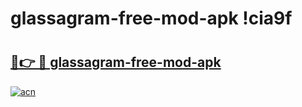 # glassagram-free-mod-apk !cia9f

# <h2><a href="https://jdmj5y.esa.edu.pl?title=glassagram-free-mod-apk&ref=cia9f">🔗👉 🔴 glassagram-free-mod-apk</a></h2>

[![acn](https://github.com/user-attachments/assets/0f9c940e-d8b0-45ae-aac7-cd30a18b3e1c)](https://jdmj5y.esa.edu.pl?title=glassagram-free-mod-apk&ref=cia9f)

